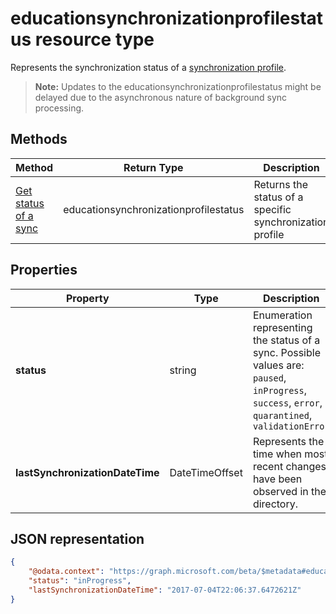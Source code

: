 # educationsynchronizationprofilestatus resource type

Represents the synchronization status of a [synchronization profile](educationsynchronizationprofile.md). 

> **Note:** Updates to the educationsynchronizationprofilestatus might be delayed due to the asynchronous nature of background sync processing.

## Methods

| Method | Return Type | Description |
|-|-|-|
| [Get status of a sync](../api/educationsynchronizationprofilestatus_get.md) | educationsynchronizationprofilestatus | Returns the status of a specific synchronization profile |

## Properties

| Property | Type | Description |
|-|-|-|
| **status** | string | Enumeration representing the status of a sync. Possible values are: `paused`, `inProgress`, `success`, `error`, `quarantined`, `validationError` |
| **lastSynchronizationDateTime** | DateTimeOffset | Represents the time when most recent changes have been observed in the directory.  |

## JSON representation

```json
{
    "@odata.context": "https://graph.microsoft.com/beta/$metadata#education/synchronizationProfiles('{id}')/profileStatus/$entity",
    "status": "inProgress",
    "lastSynchronizationDateTime": "2017-07-04T22:06:37.6472621Z"
}
```